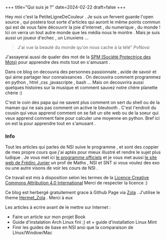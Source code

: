 +++
title="Qui suis je ?"
date=2024-02-22
draft=false
+++




Hey moi c'est la PetiteLigneDeCouleur . Je suis un fervent guarde l'open source , qui postera tout sorte d'articles qui auront le même points commun qui est de vous faire découvrir la joie d'internet , du numerique , du monde ! Ici on verra un tout autre monde que les média nous le montre . Mais je suis aussi un joueur d'echec , un Linuxiens ...

> J'ai vue la beauté du monde qu'on nous cache à la télé"  *PvNova*

J'assayerai aussi de qualer des mot de la [SPM (Société Protectrice des Mots)](https://www.virgule-mag.com/pages/listeSPM.pdf?1634905879403) pour apprendre des mots tout en s'amusant .


Dans ce blog on decouvra des personnes passionnate , avide de savoir et qui aime partager leur connaissances . On decouvira comment programmez en python , html ,css ,javascripte , bash ...  Mais on decouvrira aussi quelques histoires sur la musique et comment sauvez notre chère planette chèrie :)

C'est le coin des papa qui ne savent plus comment on sert du shell ou de la maman qui ne sais pas comment on active le bleutooth . C'est l'endroit du cousin qui veux apprend comment on se fait un site web ou de la soeur qui veux apprend comment faire pour calculer une moyenne en python. Bref ici on est la pour apprendre tout en s'amusant .



### Info 
Tout les articles qui parles de NSI suive le programme , et sont des coppier de mes propre cours que j'ai aptés pour mieux illustré et rendre le sujet plus ludique . Je vous met ici [le programme officiels](https://eduscol.education.fr/2068/programmes-et-ressources-en-numerique-et-sciences-informatiques-voie-g) et je vous met aussi [le site web de Frédirc Junier](http://frederic-junier.org/) un prof de Maths , NSI et SNT si vous voulez des exo ou une autre visons de voir les cours de NSI .




Ce travail est mis à disposition selon les termes de la [Licence Creative Commons Attribution 4.0 International](https://creativecommons.org/licenses/by/4.0/deed.fr) Merci de respecter la licence :)

Ce blog est herbergé gratuitement grace à Github Page via [Zola](https://www.getzola.org/) . J'utilise le theme [Hermet_Zola](https://www.getzola.org/themes/hermit/) . Merci à eux 

Les articles à ecrire avant de le mettre sur Internet :

- Faire un article sur mon projet Book 
- Guide d'instalation Arch Linux fini ;) et + guide d'installation Linux Mint 
- Finir les guides de base en NSI ansi que la comparaison de LInux/Window/Mac
